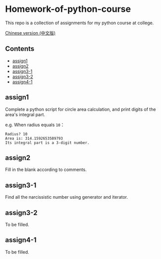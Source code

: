 # Homework-of-python-course

This repo is a collection of assignments for my python course at college.

[Chinese version (中文版)](/README_zh_CN.md)

## Contents

- [assign1](#assign1)
- [assign2](#assign2)
- [assign3-1](#assign3-1)
- [assign3-2](#assign3-2)
- [assign4-1](#assign4-1)

## assign1

Complete a python script for circle area calculation, and print digits of the area's integral part.

e.g. When radius equals ```10```：

    Radius? 10
    Area is: 314.1592653589793
    Its integral part is a 3-digit number.

## assign2

Fill in the blank according to comments.

## assign3-1

Find all the narcissistic number using generator and iterator.

## assign3-2

To be filled.

## assign4-1

To be filled.

